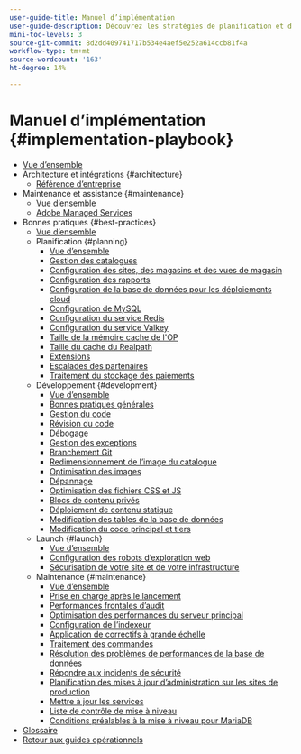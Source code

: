 ```yaml
---
user-guide-title: Manuel d’implémentation
user-guide-description: Découvrez les stratégies de planification et d’implémentation d’un site Adobe Commerce performant.
mini-toc-levels: 3
source-git-commit: 8d2dd409741717b534e4aef5e252a614ccb81f4a
workflow-type: tm+mt
source-wordcount: '163'
ht-degree: 14%

---
```



# Manuel d’implémentation {#implementation-playbook}

- [Vue d’ensemble](overview.md)
- Architecture et intégrations {#architecture}
   - [Référence d’entreprise](architecture/enterprise-blueprint.md)
- Maintenance et assistance {#maintenance}
   - [Vue d’ensemble](maintenance/overview.md)
   - [Adobe Managed Services](maintenance/adobe-managed-services.md)
- Bonnes pratiques {#best-practices}
   - [Vue d’ensemble](best-practices/phases.md)
   - Planification {#planning}
      - [Vue d’ensemble](best-practices/planning/overview.md)
      - [Gestion des catalogues](best-practices/planning/catalog-management.md)
      - [Configuration des sites, des magasins et des vues de magasin](best-practices/planning/sites-stores-store-views.md)
      - [Configuration des rapports](best-practices/planning/reporting-configuration.md)
      - [Configuration de la base de données pour les déploiements cloud&#x200B;](best-practices/planning/database-on-cloud.md)
      - [Configuration de MySQL](best-practices/planning/mysql-configuration.md)
      - [Configuration du service Redis](best-practices/planning/redis-service-configuration.md)
      - [Configuration du service Valkey](best-practices/planning/valkey-service-configuration.md)
      - [Taille de la mémoire cache de l&#39;OP](best-practices/planning/opcache-memory-size.md)
      - [Taille du cache du Realpath](best-practices/planning/realpath-cache-size.md)
      - [Extensions](best-practices/planning/extensions.md)
      - [Escalades des partenaires](best-practices/planning/partner-escalation.md)
      - [Traitement du stockage des paiements](best-practices/planning/payment-processing-storage.md)
   - Développement {#development}
      - [Vue d’ensemble](best-practices/development/overview.md)
      - [Bonnes pratiques générales](best-practices/development/general.md)
      - [Gestion du code](best-practices/development/code-management.md)
      - [Révision du code](best-practices/development/code-review.md)
      - [Débogage](best-practices/development/debugging.md)
      - [Gestion des exceptions](best-practices/development/exception-handling.md)
      - [Branchement Git](best-practices/development/git-branching.md)
      - [Redimensionnement de l’image du catalogue](best-practices/development/catalog-image-resizing.md)
      - [Optimisation des images](best-practices/development/image-optimization.md)
      - [Dépannage](best-practices/development/troubleshooting.md)
      - [Optimisation des fichiers CSS et JS](best-practices/development/optimize-css-js-files.md)
      - [Blocs de contenu privés](best-practices/development/private-content-block-configuration.md)
      - [Déploiement de contenu statique](best-practices/development/static-content-deployment.md)
      - [Modification des tables de la base de données](best-practices/development/modifying-core-and-third-party-tables.md)
      - [Modification du code principal et tiers](best-practices/development/modifying-core-and-third-party-code.md)
   - Launch {#launch}
      - [Vue d’ensemble](best-practices/launch/overview.md)
      - [Configuration des robots d’exploration web](best-practices/launch/robots-txt.md)
      - [Sécurisation de votre site et de votre infrastructure](best-practices/launch/security-best-practices.md)
   - Maintenance {#maintenance}
      - [Vue d’ensemble](best-practices/maintenance/overview.md)
      - [Prise en charge après le lancement](best-practices/maintenance/post-launch.md)
      - [Performances frontales d’audit](best-practices/maintenance/frontend-performance.md)
      - [Optimisation des performances du serveur principal](best-practices/maintenance/backend-performance.md)
      - [Configuration de l’indexeur](best-practices/maintenance/indexer-configuration.md)
      - [Application de correctifs à grande échelle](best-practices/maintenance/patching-at-scale.md)
      - [Traitement des commandes](best-practices/maintenance/order-processing-configuration.md)
      - [Résolution des problèmes de performances de la base de données](best-practices/maintenance/resolve-database-performance-issues.md)
      - [Répondre aux incidents de sécurité](best-practices/maintenance/respond-to-security-incident.md)
      - [Planification des mises à jour d’administration sur les sites de production](best-practices/maintenance/scheduling-admin-updates-in-production.md)
      - [Mettre à jour les services](best-practices/maintenance/update-services.md)
      - [Liste de contrôle de mise à niveau](best-practices/maintenance/upgrade-checklist.md)
      - [Conditions préalables à la mise à niveau pour MariaDB](best-practices/maintenance/mariadb-upgrade.md)
- [Glossaire](glossary.md)
- [Retour aux guides opérationnels](https://experienceleague.adobe.com/docs/commerce-operations/operational-guides/home.html?lang=fr)
